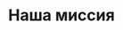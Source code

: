 ---
templateKey: 'about-page'
title: Наша миссия
crumbLabel: О компании
description: Мы создаем решения для бизнеса, которые позволяют делать логистические услуги максимально выгодными, безопасными и легальными, что в конечном итоге позволяет нашим клиентам быть конкурентным со своим продуктом на рынке развивая свой бизнез еще быстрее! 
header:
  images:
    - alt: about
      image: /img/contactBkg.png
  buttons:
    - link: /contacts
      text: Заказать доставку
    - link: /contacts
      text: Узнать стоимость   
weSpecialize: 
    - image: /img/logistic.png
      title: Международная доставка
      description: Мы создаем решения для бизнеса, которые позволяют делать логистические услуги максимально выгодными, безопасными и легальными
      link: / 
    - image: /img/about-page-warehouse.png
      title: Консолидация и хранение груза
      description: Мы создаем решения для бизнеса, которые позволяют делать логистические услуги максимально выгодными, безопасными и легальными
      link: /       
    - image: /img/about-page-box.png
      title: Проверка груза 
      description: Мы создаем решения для бизнеса, которые позволяют делать логистические услуги максимально выгодными, безопасными и легальными
      link: / 
    - image: /img/delivery-cart.png
      title: Выкуп и доставка товара 
      description: Мы создаем решения для бизнеса, которые позволяют делать логистические услуги максимально выгодными, безопасными и легальными
      link: /       
    - image: /img/startup.png
      title: Финансовые услуги 
      description: Мы создаем решения для бизнеса, которые позволяют делать логистические услуги максимально выгодными, безопасными и легальными
      link: / 
    - image: /img/call-center.png
      title: Услуги брокера 
      description: Мы создаем решения для бизнеса, которые позволяют делать логистические услуги максимально выгодными, безопасными и легальными
      link: /
ourValues:
    - title: Командность
    - title: Ответственность
    - title: Развитие
    - title: Ориентированность на клиента
    - title: Конфиденциальность
sectionImg: 
    - image: /img/section-text-about-page.jpg
      description: Мы поможем преодолеть сложности общения, разницу в качестве изделий, выкупа и доставки товара из самых популярных сайтов Alibaba, Taobao, 1688, Wechat и другие. INTA-ICS найдёт наиболее оптимальные варианты сотрудничества с надежными и проверенными партнерами, учитывая специфику вашего бизнеса.
---